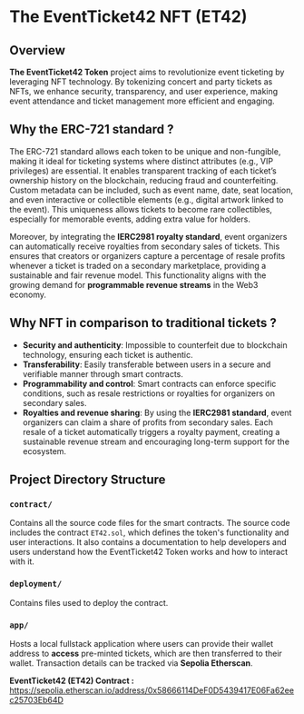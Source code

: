 # The EventTicket42 NFT (ET42)

## Overview
**The EventTicket42 Token** project aims to revolutionize event ticketing by leveraging NFT technology. By tokenizing concert and party tickets as NFTs, we enhance security, transparency, and user experience, making event attendance and ticket management more efficient and engaging.

## Why the ERC-721 standard ?
The ERC-721 standard allows each token to be unique and non-fungible, making it ideal for ticketing systems where distinct attributes (e.g., VIP privileges) are essential. It enables transparent tracking of each ticket’s ownership history on the blockchain, reducing fraud and counterfeiting. Custom metadata can be included, such as event name, date, seat location, and even interactive or collectible elements (e.g., digital artwork linked to the event). This uniqueness allows tickets to become rare collectibles, especially for memorable events, adding extra value for holders.

Moreover, by integrating the **IERC2981 royalty standard**, event organizers can automatically receive royalties from secondary sales of tickets. This ensures that creators or organizers capture a percentage of resale profits whenever a ticket is traded on a secondary marketplace, providing a sustainable and fair revenue model. This functionality aligns with the growing demand for **programmable revenue streams** in the Web3 economy.

## Why NFT in comparison to traditional tickets ?
- **Security and authenticity**: Impossible to counterfeit due to blockchain technology, ensuring each ticket is authentic.
- **Transferability**: Easily transferable between users in a secure and verifiable manner through smart contracts.
- **Programmability and control**: Smart contracts can enforce specific conditions, such as resale restrictions or royalties for organizers on secondary sales.
- **Royalties and revenue sharing**: By using the **IERC2981 standard**, event organizers can claim a share of profits from secondary sales. Each resale of a ticket automatically triggers a royalty payment, creating a sustainable revenue stream and encouraging long-term support for the ecosystem.


## Project Directory Structure

### `contract/`
Contains all the source code files for the smart contracts. The source code includes the contract `ET42.sol`, which defines the token's functionality and user interactions. It also contains a documentation to help developers and users understand how the EventTicket42 Token works and how to interact with it.

### `deployment/`
Contains files used to deploy the contract.

### `app/`
Hosts a local fullstack application where users can provide their wallet address to **access** pre-minted tickets, which are then transferred to their wallet. Transaction details can be tracked via **Sepolia Etherscan**.

**EventTicket42 (ET42) Contract :** https://sepolia.etherscan.io/address/0x58666114DeF0D5439417E06Fa62eec25703Eb64D
